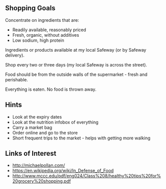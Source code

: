 ## Shopping Goals

Concentrate on ingredients that are:
* Readily available, reasonably priced
* Fresh, organic, without additives
* Low sodium, high protein

Ingredients or products available at my local Safeway (or by Safeway delivery).

Shop every two or three days (my local Safeway is across the street).

Food should be from the outside walls of the supermarket - fresh and perishable.

Everything is eaten. No food is thrown away.


## Hints

* Look at the expiry dates
* Look at the nutrition infobox of everything
* Carry a market bag
* Order online and go to the store
* Short frequent trips to the market - helps with getting more walking

## Links of Interest

* http://michaelpollan.com/
* https://en.wikipedia.org/wiki/In_Defense_of_Food
* http://www.mccc.edu/pdf/eng024/Class%208/healthy%20tips%20for%20grocery%20shopping.pdf
